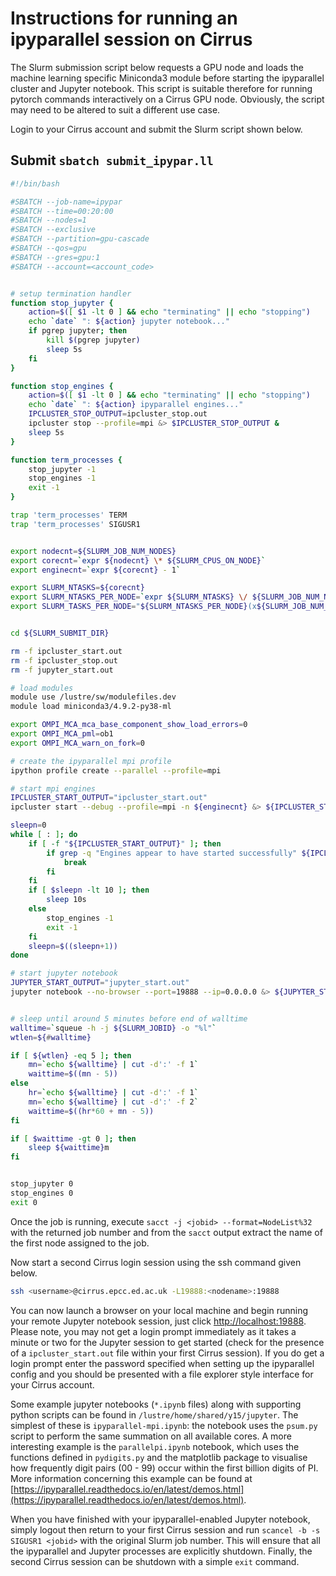 Instructions for running an ipyparallel session on Cirrus
=========================================================

The Slurm submission script below requests a GPU node and loads the machine learning
specific Miniconda3 module before starting the ipyparallel cluster and Jupyter notebook.
This script is suitable therefore for running pytorch commands interactively on a Cirrus
GPU node. Obviously, the script may need to be altered to suit a different use case. 

Login to your Cirrus account and submit the Slurm script shown below.


Submit `sbatch submit_ipypar.ll`
--------------------------------

```bash
#!/bin/bash

#SBATCH --job-name=ipypar
#SBATCH --time=00:20:00
#SBATCH --nodes=1
#SBATCH --exclusive
#SBATCH --partition=gpu-cascade
#SBATCH --qos=gpu
#SBATCH --gres=gpu:1
#SBATCH --account=<account_code>


# setup termination handler
function stop_jupyter {
    action=$([ $1 -lt 0 ] && echo "terminating" || echo "stopping")
    echo `date` ": ${action} jupyter notebook..."
    if pgrep jupyter; then
        kill $(pgrep jupyter)
        sleep 5s
    fi
}

function stop_engines {
    action=$([ $1 -lt 0 ] && echo "terminating" || echo "stopping")
    echo `date` ": ${action} ipyparallel engines..."
    IPCLUSTER_STOP_OUTPUT=ipcluster_stop.out
    ipcluster stop --profile=mpi &> $IPCLUSTER_STOP_OUTPUT &
    sleep 5s
}

function term_processes {
    stop_jupyter -1
    stop_engines -1
    exit -1
}

trap 'term_processes' TERM
trap 'term_processes' SIGUSR1


export nodecnt=${SLURM_JOB_NUM_NODES}
export corecnt=`expr ${nodecnt} \* ${SLURM_CPUS_ON_NODE}`
export enginecnt=`expr ${corecnt} - 1`

export SLURM_NTASKS=${corecnt}
export SLURM_NTASKS_PER_NODE=`expr ${SLURM_NTASKS} \/ ${SLURM_JOB_NUM_NODES}`
export SLURM_TASKS_PER_NODE="${SLURM_NTASKS_PER_NODE}(x${SLURM_JOB_NUM_NODES})"


cd ${SLURM_SUBMIT_DIR}

rm -f ipcluster_start.out
rm -f ipcluster_stop.out
rm -f jupyter_start.out

# load modules
module use /lustre/sw/modulefiles.dev
module load miniconda3/4.9.2-py38-ml

export OMPI_MCA_mca_base_component_show_load_errors=0
export OMPI_MCA_pml=ob1
export OMPI_MCA_warn_on_fork=0

# create the ipyparallel mpi profile
ipython profile create --parallel --profile=mpi

# start mpi engines
IPCLUSTER_START_OUTPUT="ipcluster_start.out"
ipcluster start --debug --profile=mpi -n ${enginecnt} &> ${IPCLUSTER_START_OUTPUT} &

sleepn=0
while [ : ]; do
    if [ -f "${IPCLUSTER_START_OUTPUT}" ]; then
        if grep -q "Engines appear to have started successfully" ${IPCLUSTER_START_OUTPUT}; then
            break
        fi
    fi
    if [ $sleepn -lt 10 ]; then
        sleep 10s
    else
        stop_engines -1
        exit -1
    fi
    sleepn=$((sleepn+1))
done

# start jupyter notebook
JUPYTER_START_OUTPUT="jupyter_start.out"
jupyter notebook --no-browser --port=19888 --ip=0.0.0.0 &> ${JUPYTER_START_OUTPUT} &


# sleep until around 5 minutes before end of walltime
walltime=`squeue -h -j ${SLURM_JOBID} -o "%l"`
wtlen=${#walltime}

if [ ${wtlen} -eq 5 ]; then
    mn=`echo ${walltime} | cut -d':' -f 1`
    waittime=$((mn - 5))
else
    hr=`echo ${walltime} | cut -d':' -f 1`
    mn=`echo ${walltime} | cut -d':' -f 2`
    waittime=$((hr*60 + mn - 5))
fi

if [ $waittime -gt 0 ]; then
    sleep ${waittime}m
fi


stop_jupyter 0
stop_engines 0
exit 0
```


Once the job is running, execute `sacct -j <jobid> --format=NodeList%32` with the returned job number
and from the `sacct` output extract the name of the first node assigned to the job.

Now start a second Cirrus login session using the ssh command given below.

```bash
ssh <username>@cirrus.epcc.ed.ac.uk -L19888:<nodename>:19888
```


You can now launch a browser on your local machine and begin running your remote Jupyter notebook session, just click [http://localhost:19888](http://localhost:19888).
Please note, you may not get a login prompt immediately as it takes a minute or two for the Jupyter session to get started (check for the
presence of a `ipcluster_start.out` file within your first Cirrus session). If you do get a login prompt enter the password specified when
setting up the ipyparallel config and you should be presented with a file explorer style interface for your Cirrus account.

Some example jupyter notebooks (`*.ipynb` files) along with supporting python scripts can be found in `/lustre/home/shared/y15/jupyter`.
The simplest of these is `ipyparallel-mpi.ipynb`: the notebook uses the `psum.py` script to perform the same summation on all available cores.
A more interesting example is the `parallelpi.ipynb` notebook, which uses the functions defined in `pydigits.py` and the matplotlib package to
visualise how frequently digit pairs (00 - 99) occur within the first billion digits of PI. More information concerning this example can be found
at [https://ipyparallel.readthedocs.io/en/latest/demos.html](https://ipyparallel.readthedocs.io/en/latest/demos.html).

When you have finished with your ipyparallel-enabled Jupyter notebook, simply logout then return to your first Cirrus session and run `scancel -b -s SIGUSR1 <jobid>` with the
original Slurm job number. This will ensure that all the ipyparallel and Jupyter processes are explicitly shutdown. Finally, the second Cirrus session
can be shutdown with a simple `exit` command.
